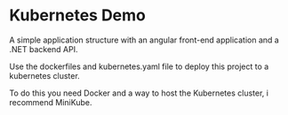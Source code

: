 # Kubernetes Demo

A simple application structure with an angular front-end application and a .NET backend API.

Use the dockerfiles and kubernetes.yaml file to deploy this project to a kubernetes cluster.

To do this you need Docker and a way to host the Kubernetes cluster, i recommend MiniKube.
